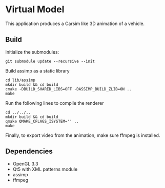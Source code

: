 Virtual Model
=============

This application produces a Carsim like 3D animation of a vehicle.

Build
-------------

Initialize the submodules:
```shell
git submodule update --recursive --init
```

Build assimp as a static library
```shell
cd lib/assimp
mkdir build && cd build
cmake -DBUILD_SHARED_LIBS=OFF -DASSIMP_BUILD_ZLIB=ON ..
make
```

Run the following lines to compile the renderer
```shell
cd ../../..
mkdir build && cd build
qmake QMAKE_CFLAGS_ISYSTEM='' ..
make
```

Finally, to export video from the animation, make sure ffmpeg is installed.

Dependencies
-------------

* OpenGL 3.3
* Qt5 with XML patterns module
* assimp
* ffmpeg


